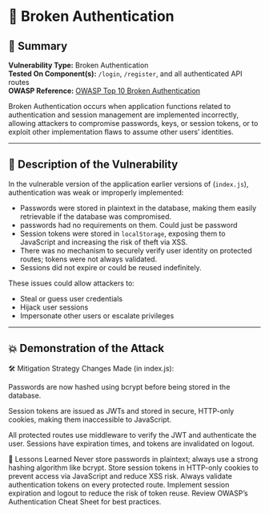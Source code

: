 # 🔑 Broken Authentication

## 📌 Summary

**Vulnerability Type:** Broken Authentication  
**Tested On Component(s):** `/login`, `/register`, and all authenticated API routes  
**OWASP Reference:** [OWASP Top 10 Broken Authentication](https://owasp.org/Top10/A07_2021-Identification_and_Authentication_Failures/)

Broken Authentication occurs when application functions related to authentication and session management are implemented incorrectly, allowing attackers to compromise passwords, keys, or session tokens, or to exploit other implementation flaws to assume other users’ identities.

---

## 🚨 Description of the Vulnerability

In the vulnerable version of the application earlier versions of (`index.js`), authentication was weak or improperly implemented:

- Passwords were stored in plaintext in the database, making them easily retrievable if the database was compromised.
- passwords had no requirements on them. Could just be password
- Session tokens were stored in `localStorage`, exposing them to JavaScript and increasing the risk of theft via XSS.
- There was no mechanism to securely verify user identity on protected routes; tokens were not always validated.
- Sessions did not expire or could be reused indefinitely.

These issues could allow attackers to:
- Steal or guess user credentials
- Hijack user sessions
- Impersonate other users or escalate privileges

---

## 💥 Demonstration of the Attack

🛠️ Mitigation Strategy
Changes Made (in index.js):

Passwords are now hashed using bcrypt before being stored in the database.

Session tokens are issued as JWTs and stored in secure, HTTP-only cookies, making them inaccessible to JavaScript.

All protected routes use middleware to verify the JWT and authenticate the user.
Sessions have expiration times, and tokens are invalidated on logout.


🧠 Lessons Learned
Never store passwords in plaintext; always use a strong hashing algorithm like bcrypt.
Store session tokens in HTTP-only cookies to prevent access via JavaScript and reduce XSS risk.
Always validate authentication tokens on every protected route.
Implement session expiration and logout to reduce the risk of token reuse.
Review OWASP’s Authentication Cheat Sheet for best practices.


